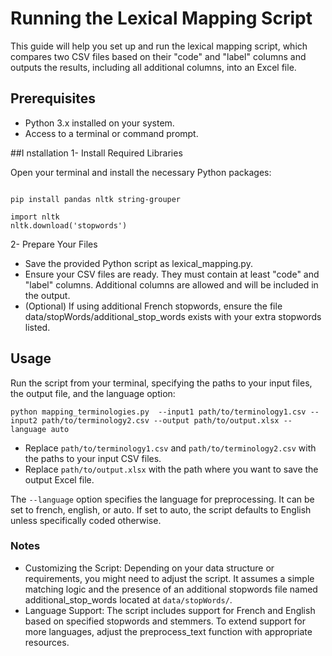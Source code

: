 # Running the Lexical Mapping Script
This guide will help you set up and run the lexical mapping script, which compares two CSV files based on their "code" and "label" columns and outputs the results, including all additional columns, into an Excel file.

## Prerequisites
- Python 3.x installed on your system.
- Access to a terminal or command prompt.

##I nstallation
1- Install Required Libraries

Open your terminal and install the necessary Python packages:

```

pip install pandas nltk string-grouper

```

```
import nltk
nltk.download('stopwords')

```
2- Prepare Your Files

- Save the provided Python script as lexical_mapping.py.
- Ensure your CSV files are ready. They must contain at least "code" and "label" columns. Additional columns are allowed and will be included in the output.
- (Optional) If using additional French stopwords, ensure the file data/stopWords/additional_stop_words exists with your extra stopwords listed.

## Usage
Run the script from your terminal, specifying the paths to your input files, the output file, and the language option:

```
python mapping_terminologies.py  --input1 path/to/terminology1.csv --input2 path/to/terminology2.csv --output path/to/output.xlsx --language auto
```
- Replace `path/to/terminology1.csv` and `path/to/terminology2.csv` with the paths to your input CSV files. 
- Replace `path/to/output.xlsx` with the path where you want to save the output Excel file.

The `--language` option specifies the language for preprocessing. It can be set to french, english, or auto. If set to auto, the script defaults to English unless specifically coded otherwise.

### Notes
- Customizing the Script: Depending on your data structure or requirements, you might need to adjust the script. It assumes a simple matching logic and the presence of an additional stopwords file named additional_stop_words located at `data/stopWords/`.
- Language Support: The script includes support for French and English based on specified stopwords and stemmers. To extend support for more languages, adjust the preprocess_text function with appropriate resources.

